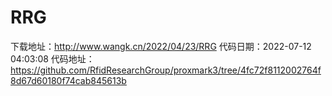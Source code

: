 # RRG
下载地址：http://www.wangk.cn/2022/04/23/RRG
代码日期：2022-07-12 04:03:08
代码地址：https://github.com/RfidResearchGroup/proxmark3/tree/4fc72f8112002764f8d67d60180f74cab845613b

